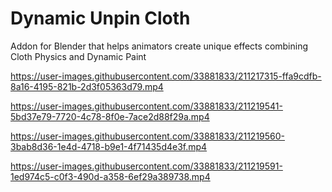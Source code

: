 # Dynamic Unpin Cloth
Addon for Blender that helps animators create unique effects combining Cloth Physics and Dynamic Paint


https://user-images.githubusercontent.com/33881833/211217315-ffa9cdfb-8a16-4195-821b-2d3f05363d79.mp4




https://user-images.githubusercontent.com/33881833/211219541-5bd37e79-7720-4c78-8f0e-7ace2d88f29a.mp4



https://user-images.githubusercontent.com/33881833/211219560-3bab8d36-1e4d-4718-b9e1-4f71435d4e3f.mp4



https://user-images.githubusercontent.com/33881833/211219591-1ed974c5-c0f3-490d-a358-6ef29a389738.mp4

